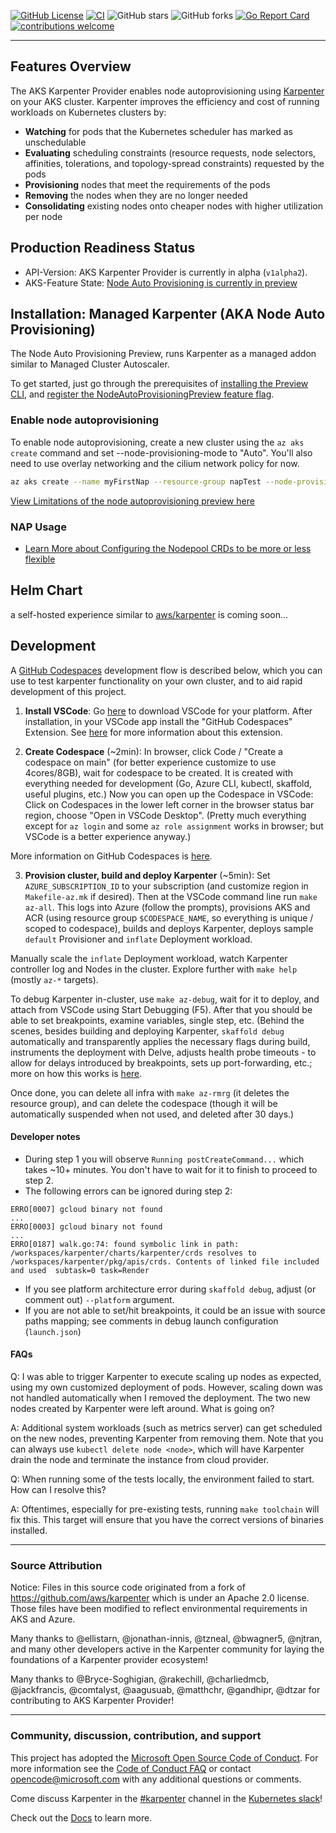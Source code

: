 [![GitHub License](https://img.shields.io/badge/License-Apache%202.0-ff69b4.svg)](https://github.com/Azure/karpenter/blob/main/LICENSE.txt)
[![CI](https://github.com/Azure/karpenter/actions/workflows/ci.yml/badge.svg?branch=main)](https://github.com/Azure/karpenter/actions/workflows/ci.yml)
![GitHub stars](https://img.shields.io/github/stars/Azure/karpenter)
![GitHub forks](https://img.shields.io/github/forks/Azure/karpenter)
[![Go Report Card](https://goreportcard.com/badge/github.com/Azure/karpenter)](https://goreportcard.com/report/github.com/Azure/karpenter)
[![contributions welcome](https://img.shields.io/badge/contributions-welcome-brightgreen.svg?style=flat)](https://github.com/Azure/karpenter/issues)

---
## Features Overview 
The AKS Karpenter Provider enables node autoprovisioning using [Karpenter](https://karpenter.sh/) on your AKS cluster.
Karpenter improves the efficiency and cost of running workloads on Kubernetes clusters by:

* **Watching** for pods that the Kubernetes scheduler has marked as unschedulable
* **Evaluating** scheduling constraints (resource requests, node selectors, affinities, tolerations, and topology-spread constraints) requested by the pods
* **Provisioning** nodes that meet the requirements of the pods
* **Removing** the nodes when they are no longer needed
* **Consolidating** existing nodes onto cheaper nodes with higher utilization per node

## Production Readiness Status
- API-Version: AKS Karpenter Provider is currently in alpha (`v1alpha2`).
- AKS-Feature State: [Node Auto Provisioning is currently in preview](https://learn.microsoft.com/en-gb/azure/aks/node-autoprovision?tabs=azure-cli)

## Installation: Managed Karpenter (AKA Node Auto Provisioning) 
The Node Auto Provisioning Preview, runs Karpenter as a managed addon similar to Managed Cluster Autoscaler. 

To get started, just go through the prerequisites of [installing the Preview CLI](https://learn.microsoft.com/en-gb/azure/aks/node-autoprovision?tabs=azure-cli#install-the-aks-preview-cli-extension), and [register the NodeAutoProvisioningPreview feature flag](https://learn.microsoft.com/en-gb/azure/aks/node-autoprovision?tabs=azure-cli#register-the-nodeautoprovisioningpreview-feature-flag).

### Enable node autoprovisioning 
To enable node autoprovisioning, create a new cluster using the `az aks create` command and set --node-provisioning-mode to "Auto". You'll also need to use overlay networking and the cilium network policy for now.

```bash 
az aks create --name myFirstNap --resource-group napTest --node-provisioning-mode Auto --network-plugin azure --network-plugin-mode overlay --network-dataplane cilium
```

[View Limitations of the node autoprovisioning preview here](https://learn.microsoft.com/en-gb/azure/aks/node-autoprovision?tabs=azure-cli#limitations)

### NAP Usage
- [Learn More about Configuring the Nodepool CRDs to be more or less flexible](https://learn.microsoft.com/en-gb/azure/aks/node-autoprovision?tabs=azure-cli#node-pools)

## Helm Chart
a self-hosted experience similar to [aws/karpenter](https://artifacthub.io/packages/helm/karpenter/karpenter) is coming soon...

## Development

A [GitHub Codespaces]((https://github.com/features/codespaces)) development flow is described below, which you can use to test karpenter functionality on your own cluster, and to aid rapid development of this project.

1. **Install VSCode**: Go [here](https://code.visualstudio.com/download) to download VSCode for your platform. After installation, in your VSCode app install the "GitHub Codespaces" Extension. See [here](https://code.visualstudio.com/docs/remote/codespaces) for more information about this extension.

2. **Create Codespace** (~2min): In browser, click Code / "Create a codespace on main" (for better experience customize to use 4cores/8GB), wait for codespace to be created. It is created with everything needed for development (Go, Azure CLI, kubectl, skaffold, useful plugins, etc.) Now you can open up the Codespace in VSCode: Click on Codespaces in the lower left corner in the browser status bar region, choose "Open in VSCode Desktop". (Pretty much everything except for `az login` and some `az role assignment` works in browser; but VSCode is a better experience anyway.)

More information on GitHub Codespaces is [here](https://github.com/features/codespaces).

3. **Provision cluster, build and deploy Karpenter** (~5min): Set `AZURE_SUBSCRIPTION_ID` to your subscription (and customize region in `Makefile-az.mk` if desired). Then at the VSCode command line run `make az-all`. This logs into Azure (follow the prompts), provisions AKS and ACR (using resource group `$CODESPACE_NAME`, so everything is unique / scoped to codespace), builds and deploys Karpenter, deploys sample `default` Provisioner and `inflate` Deployment workload.

Manually scale the `inflate` Deployment workload, watch Karpenter controller log and Nodes in the cluster. Explore further with `make help` (mostly `az-*` targets).

To debug Karpenter in-cluster, use `make az-debug`, wait for it to deploy, and attach from VSCode using Start Debugging (F5). After that you should be able to set breakpoints, examine variables, single step, etc. (Behind the scenes, besides building and deploying Karpenter, `skaffold debug` automatically and transparently applies the necessary flags during build, instruments the deployment with Delve, adjusts health probe timeouts - to allow for delays introduced by breakpoints, sets up port-forwarding, etc.; more on how this works is [here](https://skaffold.dev/docs/workflows/debug/).

Once done, you can delete all infra with `make az-rmrg` (it deletes the resource group), and can delete the codespace (though it will be automatically suspended when not used, and deleted after 30 days.)

#### Developer notes
- During step 1 you will observe `Running postCreateCommand...` which takes ~10+ minutes. You don't have to wait for it to finish to proceed to step 2.
- The following errors can be ignored during step 2:

```
ERRO[0007] gcloud binary not found
...
ERRO[0003] gcloud binary not found
...
ERRO[0187] walk.go:74: found symbolic link in path: /workspaces/karpenter/charts/karpenter/crds resolves to /workspaces/karpenter/pkg/apis/crds. Contents of linked file included and used  subtask=0 task=Render
```
- If you see platform architecture error during `skaffold debug`, adjust (or comment out) `--platform` argument.
- If you are not able to set/hit breakpoints, it could be an issue with source paths mapping; see comments in debug launch configuration (`launch.json`)

#### FAQs

Q: I was able to trigger Karpenter to execute scaling up nodes as expected, using my own customized deployment of pods. However, scaling down was not handled automatically when I removed the deployment. The two new nodes created by Karpenter were left around. What is going on?

A: Additional system workloads (such as metrics server) can get scheduled on the new nodes, preventing Karpenter from removing them. Note that you can always use `kubectl delete node <node>`, which will have Karpenter drain the node and terminate the instance from cloud provider.

Q: When running some of the tests locally, the environment failed to start. How can I resolve this?

A: Oftentimes, especially for pre-existing tests, running `make toolchain` will fix this. This target will ensure that you have the correct versions of binaries installed.

---

### Source Attribution

Notice: Files in this source code originated from a fork of https://github.com/aws/karpenter
which is under an Apache 2.0 license. Those files have been modified to reflect environmental requirements in AKS and Azure.

Many thanks to @ellistarn, @jonathan-innis, @tzneal, @bwagner5, @njtran, and many other developers active in the Karpenter community for laying the foundations of a Karpenter provider ecosystem!

Many thanks to @Bryce-Soghigian, @rakechill, @charliedmcb, @jackfrancis, @comtalyst, @aagusuab, @matthchr, @gandhipr, @dtzar for contributing to AKS Karpenter Provider!

---
### Community, discussion, contribution, and support 
This project has adopted the [Microsoft Open Source Code of Conduct](https://opensource.microsoft.com/codeofconduct/).
For more information see the [Code of Conduct FAQ](https://opensource.microsoft.com/codeofconduct/faq/)
or contact [opencode@microsoft.com](mailto:opencode@microsoft.com) with any additional questions or comments.

Come discuss Karpenter in the [#karpenter](https://kubernetes.slack.com/archives/C02SFFZSA2K) channel in the [Kubernetes slack](https://slack.k8s.io/)!

Check out the [Docs](https://karpenter.sh/) to learn more.
